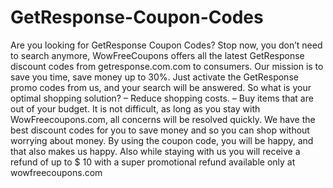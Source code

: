 # GetResponse-Coupon-Codes
Are you looking for GetResponse Coupon Codes? Stop now, you don’t need to search anymore, WowFreeCoupons offers all the latest GetResponse discount codes from getresponse.com.com to consumers. Our mission is to save you time, save money up to 30%. Just activate the GetResponse promo codes from us, and your search will be answered. So what is your optimal shopping solution? – Reduce shopping costs. – Buy items that are out of your budget. It is not difficult, as long as you stay with WowFreecoupons.com, all concerns will be resolved quickly. We have the best discount codes for you to save money and so you can shop without worrying about money. By using the coupon code, you will be happy, and that also makes us happy. Also while staying with us you will receive a refund of up to $ 10 with a super promotional refund available only at wowfreecoupons.com
